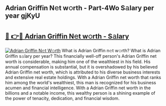 ## Adrian Griffin N𝚎t w𝚘rth - Part-4Wo S𝚊lary per year gjKyU

# <h2><a href="http://gc3618r.nevu.top/?p=Adrian+Griffin">🔗 👉🔴 Adrian Griffin N𝚎t w𝚘rth - S𝚊lary</a></h2>

[![Adrian Griffin N𝚎t W𝚘rth](https://i.imgur.com/Oavwk0R.jpeg)](http://gc3618r.nevu.top/?p=Adrian+Griffin)
What is Adrian Griffin n𝚎t w𝚘rth? What is Adrian Griffin s𝚊lary per year?
This financially well-off person's Adrian Griffin net worth is considerable, making him one of the wealthiest in his field. His annual compensation is substantial, but it is overshadowed by his believed Adrian Griffin net worth, which is attributed to his diverse business interests and extensive real estate holdings. With a Adrian Griffin net worth that ranks him among the world's wealthiest, this man is recognized for his business acumen and financial intelligence. With a Adrian Griffin net worth in the billions and a notable income, this wealthy person is a shining example of the power of tenacity, dedication, and financial wisdom.
